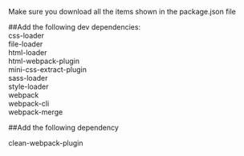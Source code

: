 Make sure you download all the items shown in the package.json file

##Add the following dev dependencies:  
css-loader  
file-loader  
html-loader  
html-webpack-plugin  
mini-css-extract-plugin  
sass-loader  
style-loader  
webpack  
webpack-cli  
webpack-merge

##Add the following dependency

clean-webpack-plugin
